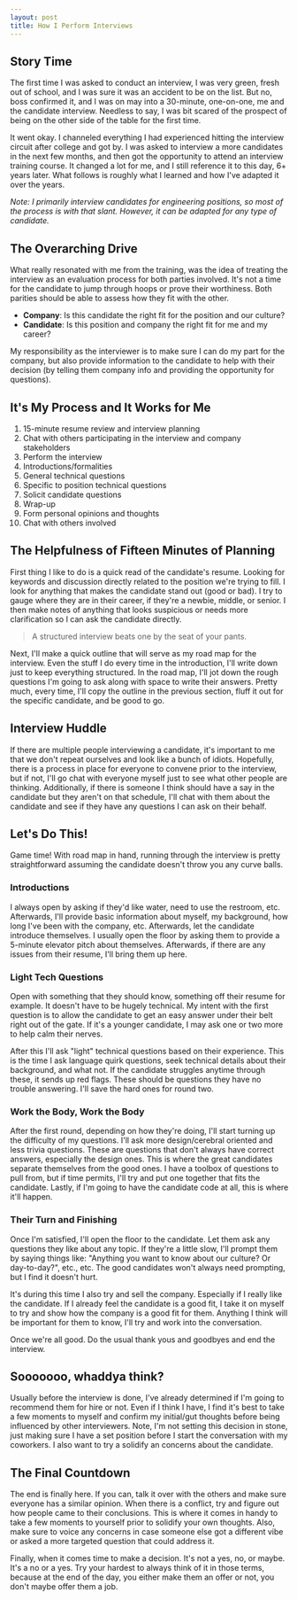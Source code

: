 ```yaml
---
layout: post
title: How I Perform Interviews
---
```


## Story Time

The first time I was asked to conduct an interview, I was very green, fresh out of school, and I was sure it was an accident to be on the list. But no, boss confirmed it, and I was on may into a 30-minute, one-on-one, me and the candidate interview. Needless to say, I was bit scared of the prospect of being on the other side of the table for the first time.

It went okay. I channeled everything I had experienced hitting the interview circuit after college and got by. I was asked to interview a more candidates in the next few months, and then got the opportunity to attend an interview training course. It changed a lot for me, and I still reference it to this day, 6+ years later. What follows is roughly what I learned and how I've adapted it over the years.

*Note: I primarily interview candidates for engineering positions, so most of the process is with that slant. However, it can be adapted for any type of candidate.*

## The Overarching Drive

What really resonated with me from the training, was the idea of treating the interview as an evaluation process for both parties involved. It's not a time for the candidate to jump through hoops or prove their worthiness. Both parities should be able to assess how they fit with the other.

* **Company**: Is this candidate the right fit for the position and our culture?
* **Candidate**: Is this position and company the right fit for me and my career?

My responsibility as the interviewer is to make sure I can do my part for the company, but also provide information to the candidate to help with their decision (by telling them company info and providing the opportunity for questions).

## It's My Process and It Works for Me

1. 15-minute resume review and interview planning
1. Chat with others participating in the interview and company stakeholders
1. Perform the interview
  1. Introductions/formalities
  1. General technical questions
  1. Specific to position technical questions
  1. Solicit candidate questions
  1. Wrap-up
1. Form personal opinions and thoughts
1. Chat with others involved

## The Helpfulness of Fifteen Minutes of Planning

First thing I like to do is a quick read of the candidate's resume. Looking for keywords and discussion directly related to the position we're trying to fill. I look for anything that makes the candidate stand out (good or bad). I try to gauge where they are in their career, if they're a newbie, middle, or senior. I then make notes of anything that looks suspicious or needs more clarification so I can ask the candidate directly.

> A structured interview beats one by the seat of your pants.

Next, I'll make a quick outline that will serve as my road map for the interview. Even the stuff I do every time in the introduction, I'll write down just to keep everything structured. In the road map, I'll jot down the rough questions I'm going to ask along with space to write their answers. Pretty much, every time, I'll copy the outline in the previous section, fluff it out for the specific candidate, and be good to go.

## Interview Huddle

If there are multiple people interviewing a candidate, it's important to me that we don't repeat ourselves and look like a bunch of idiots. Hopefully, there is a process in place for everyone to convene prior to the interview, but if not, I'll go chat with everyone myself just to see what other people are thinking. Additionally, if there is someone I think should have a say in the candidate but they aren't on that schedule, I'll chat with them about the candidate and see if they have any questions I can ask on their behalf.

## Let's Do This!

Game time! With road map in hand, running through the interview is pretty straightforward assuming the candidate doesn't throw you any curve balls.

### Introductions

I always open by asking if they'd like water, need to use the restroom, etc. Afterwards, I'll provide basic information about myself, my background, how long I've been with the company, etc. Afterwards, let the candidate introduce themselves. I usually open the floor by asking them to provide a 5-minute elevator pitch about themselves. Afterwards, if there are any issues from their resume, I'll bring them up here.

### Light Tech Questions

Open with something that they should know, something off their resume for example. It doesn't have to be hugely technical. My intent with the first question is to allow the candidate to get an easy answer under their belt right out of the gate. If it's a younger candidate, I may ask one or two more to help calm their nerves.

After this I'll ask "light" technical questions based on their experience. This is the time I ask language quirk questions, seek technical details about their background, and what not. If the candidate struggles anytime through these, it sends up red flags. These should be questions they have no trouble answering. I'll save the hard ones for round two.

### Work the Body, Work the Body

After the first round, depending on how they're doing, I'll start turning up the difficulty of my questions. I'll ask more design/cerebral oriented and less trivia questions. These are questions that don't always have correct answers, especially the design ones. This is where the great candidates separate themselves from the good ones. I have a toolbox of questions to pull from, but if time permits, I'll try and put one together that fits the candidate. Lastly, if I'm going to have the candidate code at all, this is where it'll happen.

### Their Turn and Finishing

Once I'm satisfied, I'll open the floor to the candidate. Let them ask any questions they like about any topic. If they're a little slow, I'll prompt them by saying things like: "Anything you want to know about our culture? Or day-to-day?", etc., etc. The good candidates won't always need prompting, but I find it doesn't hurt.

It's during this time I also try and sell the company. Especially if I really like the candidate. If I already feel the candidate is a good fit, I take it on myself to try and show how the company is a good fit for them. Anything I think will be important for them to know, I'll try and work into the conversation.

Once we're all good. Do the usual thank yous and goodbyes and end the interview.

## Sooooooo, whaddya think?

Usually before the interview is done, I've already determined if I'm going to recommend them for hire or not. Even if I think I have, I find it's best to take a few moments to myself and confirm my initial/gut thoughts before being influenced by other interviewers. Note, I'm not setting this decision in stone, just making sure I have a set position before I start the conversation with my coworkers. I also want to try a solidify an concerns about the candidate.

## The Final Countdown

The end is finally here. If you can, talk it over with the others and make sure everyone has a similar opinion. When there is a conflict, try and figure out how people came to their conclusions. This is where it comes in handy to take a few moments to yourself prior to solidify your own thoughts. Also, make sure to voice any concerns in case someone else got a different vibe or asked a more targeted question that could address it.

Finally, when it comes time to make a decision. It's not a yes, no, or maybe. It's a no or a yes. Try your hardest to always think of it in those terms, because at the end of the day, you either make them an offer or not, you don't maybe offer them a job.

